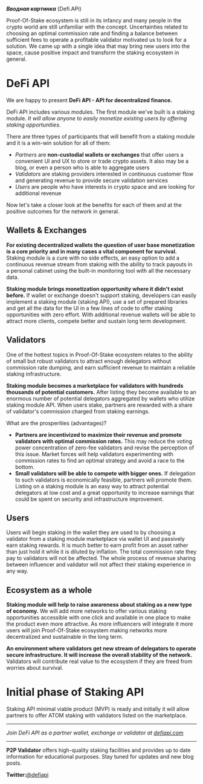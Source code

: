 ***Вводная картинка*** (Defi.APi)

Proof-Of-Stake ecosystem is still in its infancy and many people in the crypto world are still unfamiliar with the concept. Uncertainties related to choosing an optimal commission rate and finding a balance between sufficient fees to operate a profitable validator motivated us to look for a solution. We came up with a single idea that may bring new users into the space, cause positive impact and transform the staking ecosystem in general.

# DeFi API

We are happy to present **DeFi API - API for decentralized finance.**

DeFi API includes various modules. The first module we've built is a staking module. *It will allow anyone to easily monetize existing users by offering staking opportunities*.

There are three types of participants that will benefit from a staking module and it is a win-win solution for all of them:

- *Partners* are **non-custodial wallets or exchanges** that offer users a convenient UI and UX to store or trade crypto assets. It also may be a blog, or even a person who is able to aggregate users 
- *Validators* are staking providers interested in continuous customer flow and generating revenue to provide secure validation services
- *Users* are people who have interests  in crypto space and are looking for additional revenue

Now let's take a closer look at the benefits for each of them and at the positive outcomes for the network in general.

## Wallets & Exchanges

**For existing decentralized wallets the question of user base monetization is a core priority and in many cases a vital component for survival.** Staking module is a cure with no side effects, an easy option to add a continuous revenue stream from staking with the ability to track payouts in a personal cabinet using the built-in monitoring tool with all the necessary data.

**Staking module brings monetization opportunity where it didn't exist before.** If wallet or exchange doesn't support staking, developers can easily implement a staking module (staking API), use a set of prepared libraries and get all the data for the UI in a few lines of code to offer staking opportunities with zero effort. With additional revenue wallets will be able to attract more clients, compete better and sustain long term development.

## Validators

One of the hottest topics in Proof-Of-Stake ecosystem relates to the ability of small but robust validators to attract enough delegators without commission rate dumping, and earn sufficient revenue to maintain a reliable staking infrastructure.

**Staking module becomes a marketplace for validators with hundreds thousands of potential customers.** After listing they become available to an enormous number of potential delegators aggregated by wallets who utilize staking module API.  When users stake, partners are rewarded with a share of validator's commission charged from staking earnings.

What are the prosperities (advantages)?

- **Partners are incentivized to maximize their revenue and promote validators with optimal commission rates.** This may reduce the voting power concentration of zero-fee validators and revise the perception of this issue. Market forces will help validators experimenting with commission rates to find an optimal strategy and avoid a race to the bottom.
- **Small validators will be able to compete with bigger ones.** If delegation to such validators is economically feasible, partners will promote them. Listing on a staking module is an easy way to attract potential delegators at low cost and a great opportunity to increase earnings that could be spent on security and infrastructure improvement.

## Users

Users will begin staking in the wallet they are used to by choosing a validator from a staking module marketplace via wallet UI and passively earn staking rewards. It is much better to earn profit  from an asset rather than just hold it while it is diluted by inflation. The total commission rate they pay to validators will not be affected. The whole process of revenue sharing between influencer and validator will not affect their staking experience in any way.

## Ecosystem as a whole

**Staking module will help to raise awareness about staking as a new type of economy.** We will add more networks to offer various staking opportunities accessible with one click and available in one place to make the product even more attractive. As more influencers will integrate it more users will join Proof-Of-Stake ecosystem making networks more decentralized and sustainable in the long term.

**An environment where validators get new stream of delegators to operate secure infrastructure. It will increase the overall stability of the network.** Validators will contribute real value to the ecosystem if they are freed from worries about survival.

# Initial phase of Staking API

Staking API minimal viable product (MVP) is ready and initially it will allow partners to offer ATOM staking with validators listed on the marketplace.

---

*Join DeFi API as a partner wallet, exchange or validator at [defiapi.com](defiapi.com)*

---

**P2P Validator** offers high-quality staking facilities and provides up to date information for educational purposes. Stay tuned for updates and new blog posts.

**Twitter:**[@defiapi](https://twitter.com/defiapi)


